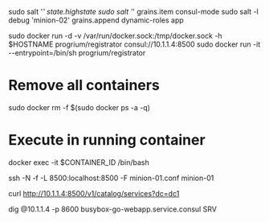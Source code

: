  
 sudo salt '*' state.highstate
 sudo salt '*' grains.item consul-mode
 sudo salt -l debug 'minion-02' grains.append dynamic-roles app

sudo docker run -d -v /var/run/docker.sock:/tmp/docker.sock -h $HOSTNAME progrium/registrator consul://10.1.1.4:8500
sudo docker run -it --entrypoint=/bin/sh progrium/registrator

# Remove all containers
sudo docker rm -f $(sudo docker ps -a -q)

# Execute in running container
docker exec -it $CONTAINER_ID /bin/bash

ssh -N -f -L 8500:localhost:8500 -F minion-01.conf minion-01

 curl http://10.1.1.4:8500/v1/catalog/services?dc=dc1

 dig @10.1.1.4 -p 8600 busybox-go-webapp.service.consul SRV
